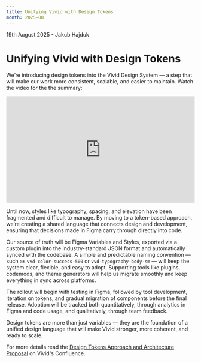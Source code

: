```yaml
---
title: Unifying Vivid with Design Tokens
month: 2025-08
---
```


19th August 2025 - Jakub Hajduk

# Unifying Vivid with Design Tokens

We’re introducing design tokens into the Vivid Design System — a step that will make our work more consistent, scalable, and easier to maintain. Watch the video for the the summary:

<iframe src="https://drive.google.com/file/d/10Kw8K6JrgSKPCYYH5uZRamZ2Z5BDrw2C/preview" allow="autoplay" style="width: 100%; height: auto; aspect-ratio: 1.777; border: none;"></iframe>

Until now, styles like typography, spacing, and elevation have been fragmented and difficult to manage. By moving to a token-based approach, we’re creating a shared language that connects design and development, ensuring that decisions made in Figma carry through directly into code.

Our source of truth will be Figma Variables and Styles, exported via a custom plugin into the industry-standard JSON format and automatically synced with the codebase. A simple and predictable naming convention — such as `vvd-color-success-500` or `vvd-typography-body-sm` — will keep the system clear, flexible, and easy to adopt. Supporting tools like plugins, codemods, and theme generators will help us migrate smoothly and keep everything in sync across platforms.

The rollout will begin with testing in Figma, followed by tool development, iteration on tokens, and gradual migration of components before the final release. Adoption will be tracked both quantitatively, through analytics in Figma and code usage, and qualitatively, through team feedback.

Design tokens are more than just variables — they are the foundation of a unified design language that will make Vivid stronger, more coherent, and ready to scale.

For more details read the [Design Tokens Approach and Architecture Proposal](https://confluence.vonage.com/display/VIVID/Design+Token+Approach+and+Architecture+Proposal) on Vivid's Confluence.

